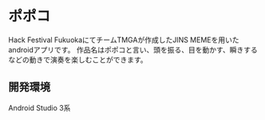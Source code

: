 # ポポコ

Hack Festival FukuokaにてチームTMGAが作成したJINS MEMEを用いたandroidアプリです。
作品名はポポコと言い、頭を振る、目を動かす、瞬きするなどの動きで演奏を楽しむことができます。

## 開発環境
Android Studio 3系
